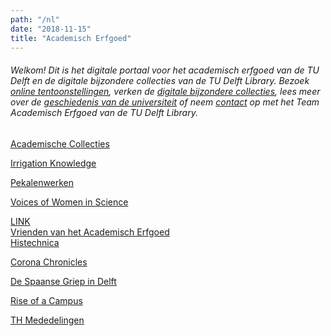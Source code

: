```yaml
---
path: "/nl"
date: "2018-11-15"
title: "Academisch Erfgoed"
---
```


###### Welkom! Dit is het digitale portaal voor het academisch erfgoed van de TU Delft en de digitale bijzondere collecties van de TU Delft Library. Bezoek [online tentoonstellingen](/nl/exhibitions/), verken de [digitale bijzondere collecties](/nl/collections/), lees meer over de [geschiedenis van de universiteit](/nl/publications/) of neem [contact](/nl/about/) op met het Team Academisch Erfgoed van de TU Delft Library.

<div class="blocks">
<div class="block cutcorners w-4 h-4 article">

[Academische Collecties](/nl/publications/academische-collecties)
</div>
<div class="block tint purple cutcorners w-4 h-4 image">

[Irrigation Knowledge](/nl/exhibitions/irrigation-knowledge)
</div>
<div class="block tint copper cutcorners w-4 h-4 image">

[Pekalenwerken](/en/objects/lib-tresor-trl-9-3)
</div>
<div class="block tint purple cutcorners w-4 h-4 image">

[Voices of Women in Science](/nl/exhibitions/voices-of-wis)
</div>
<div class="block cutcorners w-4 h-4 article">
    <a href="http://histechnica.nl/">
        <div class="boxtitle">LINK</div>
        <div class="maintitle">Vrienden van het Academisch Erfgoed</div>
        <div class="caption">Histechnica</div>
    </a>
</div>
<div class="block tint purple cutcorners w-4 h-4 image">

[Corona Chronicles](/nl/exhibitions/corona-chronicles)
</div>
<div class="block cutcorners w-4 h-4 article">

[De Spaanse Griep in Delft](/nl/publications/delta-spanish-flu)
</div>
<div class="block tint purple cutcorners w-4 h-4 image">

[Rise of a Campus](/nl/exhibitions/rise-of-a-campus)
</div>
<div class="block tint copper cutcorners w-4 h-4 image">

[TH Mededelingen](/nl/collections/lib-tresor-th-mededelingen)
</div>
</div>

